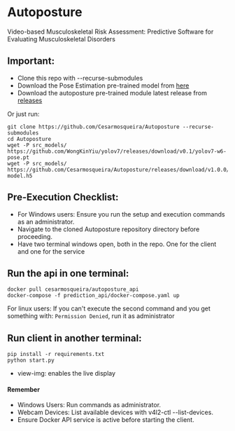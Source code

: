 # Autoposture
Video-based Musculoskeletal Risk Assessment: Predictive Software for Evaluating Musculoskeletal Disorders

## Important:
- Clone this repo with --recurse-submodules
- Download the Pose Estimation pre-trained model from [here](https://github.com/WongKinYiu/yolov7/releases/download/v0.1/yolov7-w6-pose.pt)
- Download the autoposture pre-trained module latest release from [releases](https://github.com/Cesarmosqueira/Autoposture/releases)

Or just run:
```
git clone https://github.com/Cesarmosqueira/Autoposture --recurse-submodules
cd Autoposture
wget -P src_models/ https://github.com/WongKinYiu/yolov7/releases/download/v0.1/yolov7-w6-pose.pt
wget -P src_models/ https://github.com/Cesarmosqueira/Autoposture/releases/download/v1.0.0/autoposture-model.h5
```


## Pre-Execution Checklist:
- For Windows users: Ensure you run the setup and execution commands as an administrator.
- Navigate to the cloned Autoposture repository directory before proceeding.
- Have two terminal windows open, both in the repo. One for the client and one for the service


## Run the api in one terminal:
```
docker pull cesarmosqueira/autoposture_api
docker-compose -f prediction_api/docker-compose.yaml up
```
For linux users: If you can't execute the second command and you get something with:  `Permission Denied`, run it as administrator

## Run client in another terminal:
```
pip install -r requirements.txt
python start.py
```
 - view-img: enables the live display

#### Remember
- Windows Users: Run commands as administrator.
- Webcam Devices: List available devices with v4l2-ctl --list-devices.
- Ensure Docker API service is active before starting the client.
